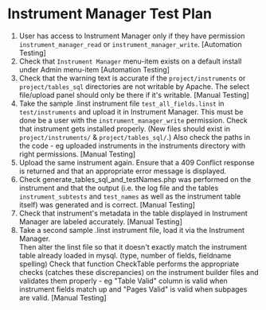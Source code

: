 # Instrument Manager Test Plan

1. User has access to Instrument Manager only if they have permission `instrument_manager_read` or `instrument_manager_write`.
   [Automation Testing]
2. Check that `Instrument Manager` menu-item exists on a default install under Admin menu-item 
   [Automation Testing]
3. Check that the warning text is accurate if the `project/instruments` or `project/tables_sql` directories are not writable by Apache. The select file/upload panel should only be there if it's writable.
   [Manual Testing]
4. Take the sample .linst instrument file `test_all_fields.linst` in `test/instruments` and upload it in Instrument Manager. This must be done be a user with the `instrument_manager_write` permission.
Check that instrument gets installed properly. (New files should exist in `project/instruments/` & `project/tables_sql/`.) 
Also check the paths in the code - eg uploaded instruments in the instruments directory with right permissions.
   [Manual Testing]
5. Upload the same instrument again. Ensure that a 409 Conflict response is returned and that an appropriate error message is displayed.
6. Check generate_tables_sql_and_testNames.php was performed on the instrument and that the output (i.e. the log file and the tables `instrument_subtests` and `test_names` as well as the instrument table itself) was generated and is correct.
   [Manual Testing]
7. Check that instrument's metadata in the table displayed in Instrument Manager are labeled accurately.
   [Manual Testing]
8. Take a second sample .linst instrument file, load it via the Instrument Manager.  
Then alter the linst file so that it doesn't exactly match the instrument table already loaded in mysql.  (type, number of fields, fieldname spelling)
Check that function CheckTable performs the appropriate checks (catches these discrepancies) on the instrument builder files and validates them properly - 
eg "Table Valid" column is valid when instrument fields match up and "Pages Valid" is valid when subpages are valid.
   [Manual Testing]
